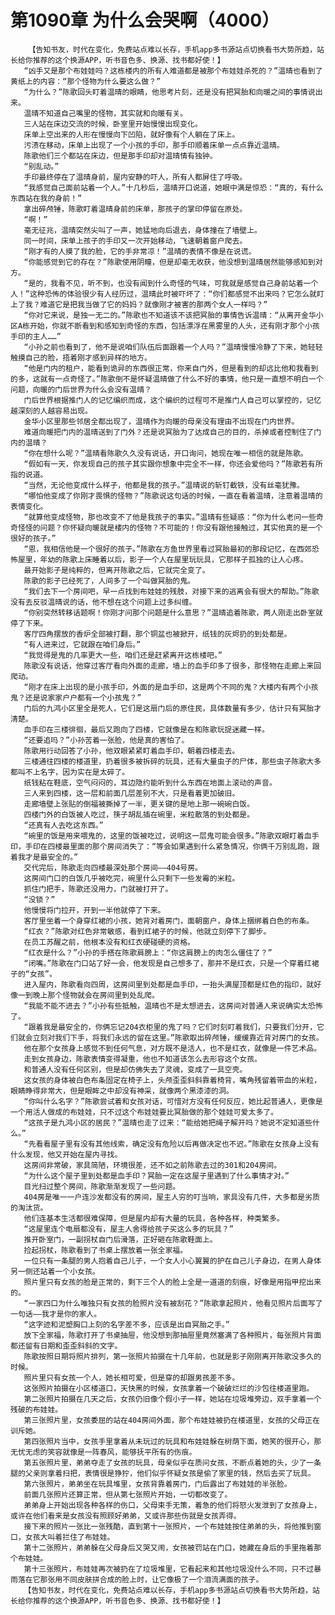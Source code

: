 # 第1090章 为什么会哭啊（4000）
        【告知书友，时代在变化，免费站点难以长存，手机app多书源站点切换看书大势所趋，站长给你推荐的这个换源APP，听书音色多、换源、找书都好使！】
       “凶手又是那个布娃娃吗？这栋楼内的所有人难道都是被那个布娃娃杀死的？”温晴也看到了黄纸上的内容：“那个怪物为什么要这么做？”
       “为什么？”陈歌回头盯着温晴的眼睛，他思考片刻，还是没有把冥胎和向暖之间的事情说出来。
       温晴不知道自己嘴里的怪物，其实就和向暖有关。
       三人站在床边交流的时候，卧室里开始慢慢出现变化。
       床单上空出来的人形在慢慢向下凹陷，就好像有个人躺在了床上。
       污渍在移动，床单上出现了一个小孩的手印，那手印顺着床单一点点靠近温晴。
       陈歌他们三个都站在床边，但是那手印却对温晴情有独钟。
       “别乱动。”
       手印最终停在了温晴身前，屋内安静的吓人，所有人都屏住了呼吸。
       “我感觉自己面前站着一个人。”十几秒后，温晴开口说道，她眼中满是惊恐：“真的，有什么东西站在我的身前！”
       拿出碎颅锤，陈歌盯着温晴身前的床单，那孩子的掌印停留在原处。
       “啊！”
       毫无征兆，温晴突然尖叫了一声，她猛地向后退去，身体撞在了墙壁上。
       同一时间，床单上孩子的手印又一次开始移动，飞速朝着窗户爬去。
       “刚才有的人摸了我的脸，它的手非常凉！”温晴的表情不像是在说谎。
       “你能感觉到它的存在？”陈歌使用阴瞳，但是却毫无收获，他没想到温晴居然能够感知到对方。
       “是的，我看不见，听不到，也没有闻到什么奇怪的气味，可我就是感觉自己身前站着一个人！”这种恐怖的体验很少有人经历过，温晴此时被吓坏了：“你们都感觉不出来吗？它怎么就盯上了我？难道它是把我当做了它的妈妈？就像刚才被害的那两个女人一样吗？”
       “你对它来说，是独一无二的。”陈歌也不知道该不该把冥胎的事情告诉温晴：“从离开金华小区A栋开始，你就不断看到和感知到奇怪的东西，包括漂浮在黑雾里的人头，还有刚才那个小孩手印的主人……”
       “小孙之前也看到了，他不是说咱们队伍后面跟着一个人吗？”温晴慢慢冷静了下来，她轻轻触摸自己的脸，捂着刚才感到异样的地方。
       “他是门内的租户，能看到诡异的东西很正常，你来自门外，但是看到的却远比他和我看到的多，这就有一点奇怪了。”陈歌倒不是怀疑温晴做了什么不好的事情，他只是一直想不明白一个问题，向暖的门后世界为什么会没有温晴？
       门后世界根据推门人的记忆编织而成，这个编织的过程可不是推门人自己可以掌控的，记忆越深刻的人越容易出现。
       金华小区里那些邻居全都出现了，温晴作为向暖的母亲没有理由不出现在门内世界。
       难道向暖把门内的温晴送到了门外？还是说冥胎为了达成自己的目的，杀掉或者控制住了门内的温晴？
       “你在想什么呢？”温晴看陈歌久久没有说话，开口询问，她现在唯一相信的就是陈歌。
       “假如有一天，你发现自己的孩子其实跟你想象中完全不一样，你还会爱他吗？”陈歌若有所指的说道。
       “当然，无论他变成什么样子，他都是我的孩子。”温晴说的斩钉截铁，没有丝毫犹豫。
       “哪怕他变成了你刚才畏惧的怪物？”陈歌说这句话的时候，一直在看着温晴，注意着温晴的表情变化。
       “就算他变成怪物，那也改变不了他是我孩子的事实。”温晴有些疑惑：“你为什么老问一些奇奇怪怪的问题？你怀疑向暖就是楼内的怪物？不可能的！你没有跟他接触过，其实他真的是一个很好的孩子。”
       “恩，我相信他是一个很好的孩子。”陈歌在方鱼世界里看过冥胎最初的那段记忆，在西郊恐怖屋里，年幼的陈歌上床睡着以后，影子一个人在屋里玩玩具，它那样子孤独的让人心疼。
       最开始影子是纯粹的，但离开陈歌之后，它就完全变了。
       陈歌的影子已经死了，人间多了一个叫做冥胎的鬼。
       “我们去下一个房间吧，早一点找到布娃娃的残肢，对接下来的逃离会有很大的帮助。”陈歌没有去反驳温晴说的话，他不想在这个问题上过多纠缠。
       “你别突然转移话题啊！你刚才问那个问题是什么意思？”温晴追着陈歌，两人刚走出卧室就停了下来。
       客厅四角摆放的香炉全部被打翻，那个铜盆也被掀开，纸钱的灰烬扔的到处都是。
       “有人进来过，它就跟在咱们身后。”
       “我觉得是鬼的几率更大一些，咱们还是赶紧离开这栋楼吧。”
       陈歌没有说话，他穿过客厅看向外面的走廊，墙上的血手印多了很多，那怪物在走廊上来回爬动。
       “刚才在床上出现的是小孩手印，外面的是血手印，这是两个不同的鬼？大楼内有两个小孩鬼？还是说家家户户都有一个小孩鬼？”
       门后的九鸿小区里全是死人，它们是这扇门后的原住民，具体数量有多少，估计只有冥胎才清楚。
       血手印在三楼徘徊，最后又跑向了四楼，它就像是在和陈歌玩捉迷藏一样。
       “还要追吗？”小孙苦着一张脸，他是真的害怕了。
       陈歌用行动回答了小孙，他双眼紧紧盯着血手印，朝着四楼走去。
       三楼通往四楼的楼道里，扔着很多被拆碎的玩具，还有大量虫子的尸体，那些虫子陈歌大多都叫不上名字，因为实在是太碎了。
       纸钱粘在鞋底，空气闷闷的，耳边隐约能听到什么东西在地面上滚动的声音。
       三人来到四楼，这一层和前面几层差别不大，只是看着更加破旧。
       走廊墙壁上张贴的倒福被撕掉了一半，更关键的是地上那一碗碗白饭。
       四楼门外的白饭被人吃过，筷子胡乱插在碗里，米粒散落的到处都是。
       “还真有人去吃这东西。”
       “碗里的饭是用来喂鬼的，这里的饭被吃过，说明这一层鬼可能会很多。”陈歌双眼盯着血手印，手印在四楼最里面的那个房间消失了：“等会如果遇到什么紧急情况，你俩千万别乱跑，跟着我才是最安全的。”
       交代完后，陈歌走向四楼最深处那个房间——404号房。
       这房间门口的白饭几乎被吃完，碗里什么只剩下一些发霉的米粒。
       抓住门把手，陈歌还没用力，门就被打开了。
       “没锁？”
       他慢慢将门拉开，开到一半他就停了下来。
       客厅里坐着一个身穿红裙的小孩，她背对着房门，面朝窗户，身体上捆绑着白色的布条。
       “红衣？”陈歌对红色非常敏感，看到红裙子的时候，他就立刻停下了脚步。
       在员工苏醒之前，他根本没有和红衣硬碰硬的资格。
       “红衣是什么？”小孙的手搭在陈歌肩膀上：“你这肩膀上的肉怎么僵住了？”
       “闭嘴。”陈歌在门口站了好一会，他发现是自己想多了，那并不是红衣，只是一个穿着红裙子的“女孩”。
       进入屋内，陈歌看向四周，这房间里到处都是血手印，一抬头满屋顶都是红色的指印，就好像一到晚上那个怪物就会在房间里到处乱爬。
       “我能不能不进去？”小孙有些抵触，温晴也不是太想进去，这房间对普通人来说确实太恐怖了。
       “跟着我是最安全的，你俩忘记204衣柜里的鬼了吗？它们时刻盯着我们，只要我们分开，它们就会立刻对我们下手，将我们永远的留在这里。”陈歌取出碎颅锤，缓缓靠近背对房门的女孩。
       他在那个女孩身上感觉不到任何气息，对方既不是活人，也不是红衣，就像是一件艺术品。
       走到女孩身边，陈歌表情变得凝重，他也不知道该怎么去形容这个女孩。
       和普通人没有任何区别，但是却仿佛失去了灵魂，变成了一具空壳。
       这女孩的身体被白色布条固定在椅子上，头颅歪歪斜斜靠着椅背，嘴角残留着带血的米粒，眼睛睁得非常大，但是眼眸之中却没有神采，就像两个黑漆漆的洞。
       “你叫什么名字？”陈歌尝试着和女孩对话，可惜对方没有任何反应，她比起普通人，更像是一个用活人做成的布娃娃，只不过这个布娃娃要比冥胎做的那个娃娃可爱太多了。
       “这孩子是九鸿小区的居民？”温晴也走了过来：“能给她把绳子解开吗？她说不定知道些什么。”
       “先看看屋子里有没有其他线索，确定没有危险以后再做决定也不迟。”陈歌在女孩身上没有什么发现，他又开始在屋内寻找。
       这房间非常破，家具简陋，环境很差，还不如之前陈歌去过的301和204房间。
       “为什么这个屋子里到处都是血手印？冥胎一定在这屋子里遇到了什么事情才对。”
       目光扫过整个房间，陈歌渐渐发现了一些问题。
       404房是唯一一户连沙发都没有的房间，屋主人穷的叮当响，家具没有几件，大多都是劣质的淘汰货。
       他们连基本生活都很难保障，但是屋内却有大量的玩具，各种各样，种类繁多。
       “这屋里连个电扇都没有，屋主人舍得给孩子买这么多的玩具？”
       推开卧室门，一副拐杖自门后滑落，正好砸在陈歌鞋面上。
       捡起拐杖，陈歌看到了书桌上摆放着一张全家福。
       一位只有一条腿的男人抱着自己儿子，一个女人小心翼翼的护在自己儿子身边，在男人身体另一侧还站着一个小女孩。
       照片里只有女孩的脸是正常的，剩下三个人的脸上全是一道道的刻痕，好像是用指甲挖出来的。
       “一家四口为什么唯独只有女孩的脸照片没有被刮花？”陈歌拿起照片，他看见照片后面写了一句话——我才是你的家人。
       “这字迹和泥塑胸口上刻的名字差不多，应该是出自冥胎之手。”
       放下全家福，陈歌打开了书桌抽屉，他没想到那抽屉里竟然塞满了各种照片，每张照片背面都还留有日期和歪歪斜斜的文字。
       陈歌按照日期将照片排列，第一张照片拍摄在十几年前，也就是影子刚刚离开陈歌没多久的时候。
       照片里只有女孩一个人，她长相可爱，但是穿的却跟男孩差不多。
       这张照片拍摄在小区楼道口，天快黑的时候，女孩拿着一个破破烂烂的沙包往楼道里跑。
       第二张照片拍摄在几天之后，女孩仍旧像个假小子一样，她站在垃圾堆旁边，双手拿着一个残破的布娃娃。
       第三张照片里，女孩委屈的站在404房间外面，那个布娃娃被扔在楼道里，女孩的父母正在训斥她。
       第四张照片当中，女孩手里拿着从未玩过的玩具和布娃娃躲在树荫下面，她笑的很开心，那无忧无虑的笑容就像是一阵春风，能够抚平所有的伤痕。
       第五张照片里，弟弟夺走了女孩的玩具，母亲似乎在质问女孩，不断点着她的头，少了一条腿的父亲则拿着扫把，表情很是狰狞，他们似乎怀疑女孩是偷了家里的钱，然后去买了玩具。
       第六张照片，弟弟坐在玩具堆里，女孩背靠着房门，门后露出了布娃娃的半张脸。
       前面几张照片还算正常，但从第七张照片开始，一切都改变了。
       弟弟身上开始出现各种各样的伤口，父母束手无策，着急的他们将怒火发泄到了女孩身上，或许在他们看来是女孩没有照顾好弟弟，又或许那些伤就是女孩弄得。
       接下来的照片一张比一张残酷，直到第十一张照片，一个布娃娃按住弟弟的头，将他推到窗口，女孩大叫着拦住了布娃娃。
       第十二张照片，弟弟躲在父母身后又哭又闹，女孩被罚站在门口，她藏在身后的手里拖着那个布娃娃。
       第十三张照片，布娃娃再次被扔在了垃圾堆里，它看起来和其他垃圾没什么不同，只不过暴雨落在它那张用不同皮肤拼合成的脸上时，让它像极了一个泪流满面的孩子。
       【告知书友，时代在变化，免费站点难以长存，手机app多书源站点切换看书大势所趋，站长给你推荐的这个换源APP，听书音色多、换源、找书都好使！】